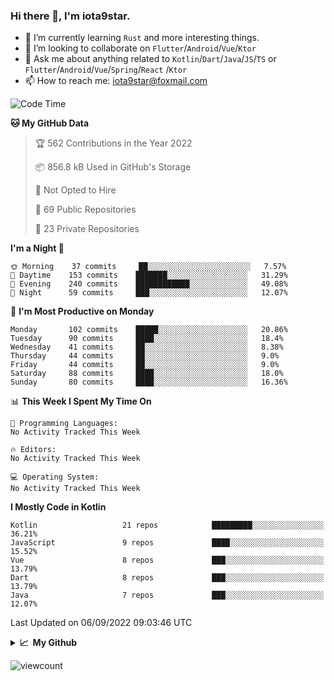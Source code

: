 ### Hi there 👋, I'm iota9star.

- 🌱 I’m currently learning `Rust` and more interesting things.
- 👯 I’m looking to collaborate on `Flutter`/`Android`/`Vue`/`Ktor`
- 💬 Ask me about anything related to `Kotlin`/`Dart`/`Java`/`JS`/`TS` or `Flutter`/`Android`/`Vue`/`Spring`/`React`
  /`Ktor`
- 📫 How to reach me: [iota9star@foxmail.com](iota9star@foxmail.com)



<!--START_SECTION:waka-->
![Code Time](http://img.shields.io/badge/Code%20Time-3%2C090%20hrs%2054%20mins-blue)

**🐱 My GitHub Data** 

> 🏆 562 Contributions in the Year 2022
 > 
> 📦 856.8 kB Used in GitHub's Storage 
 > 
> 🚫 Not Opted to Hire
 > 
> 📜 69 Public Repositories 
 > 
> 🔑 23 Private Repositories  
 > 
**I'm a Night 🦉** 

```text
🌞 Morning    37 commits     ██░░░░░░░░░░░░░░░░░░░░░░░   7.57% 
🌆 Daytime    153 commits    ███████░░░░░░░░░░░░░░░░░░   31.29% 
🌃 Evening    240 commits    ████████████░░░░░░░░░░░░░   49.08% 
🌙 Night      59 commits     ███░░░░░░░░░░░░░░░░░░░░░░   12.07%

```
📅 **I'm Most Productive on Monday** 

```text
Monday       102 commits    █████░░░░░░░░░░░░░░░░░░░░   20.86% 
Tuesday      90 commits     ████░░░░░░░░░░░░░░░░░░░░░   18.4% 
Wednesday    41 commits     ██░░░░░░░░░░░░░░░░░░░░░░░   8.38% 
Thursday     44 commits     ██░░░░░░░░░░░░░░░░░░░░░░░   9.0% 
Friday       44 commits     ██░░░░░░░░░░░░░░░░░░░░░░░   9.0% 
Saturday     88 commits     ████░░░░░░░░░░░░░░░░░░░░░   18.0% 
Sunday       80 commits     ████░░░░░░░░░░░░░░░░░░░░░   16.36%

```


📊 **This Week I Spent My Time On** 

```text
💬 Programming Languages: 
No Activity Tracked This Week

🔥 Editors: 
No Activity Tracked This Week

💻 Operating System: 
No Activity Tracked This Week

```

**I Mostly Code in Kotlin** 

```text
Kotlin                   21 repos            █████████░░░░░░░░░░░░░░░░   36.21% 
JavaScript               9 repos             ████░░░░░░░░░░░░░░░░░░░░░   15.52% 
Vue                      8 repos             ███░░░░░░░░░░░░░░░░░░░░░░   13.79% 
Dart                     8 repos             ███░░░░░░░░░░░░░░░░░░░░░░   13.79% 
Java                     7 repos             ███░░░░░░░░░░░░░░░░░░░░░░   12.07%

```



 Last Updated on 06/09/2022 09:03:46 UTC
<!--END_SECTION:waka-->

<details>
  <summary><b>📈&nbsp;&nbsp;My Github</b></summary>
  <br>
  <img src='https://github-profile-trophy.vercel.app/?username=iota9star'>
  <img src='https://bad-apple-github-readme.vercel.app/api?show_bg=1&username=iota9star&hide_title=true'>
  <img src='http://cr-skills-chart-widget.azurewebsites.net/api/api?username=iota9star'>
</details>


![viewcount](https://count.getloli.com/get/@iota9star?theme=rule34)
